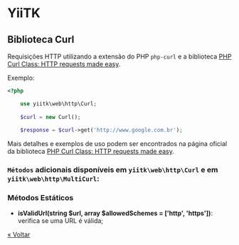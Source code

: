 # YiiTK

## Biblioteca Curl

Requisições HTTP utilizando a extensão do PHP `php-curl` e a biblioteca [PHP Curl Class: HTTP requests made easy](https://github.com/php-curl-class/php-curl-class).

Exemplo:

```php
<?php

    use yiitk\web\http\Curl;
    
    $curl = new Curl();
    
    $response = $curl->get('http://www.google.com.br');

```

Mais detalhes e exemplos de uso podem ser encontrados na página oficial da biblioteca [PHP Curl Class: HTTP requests made easy](https://github.com/php-curl-class/php-curl-class).

### `Métodos` adicionais disponíveis em `yiitk\web\http\Curl` e em `yiitk\web\http\MultiCurl`:

### Métodos Estáticos

- **isValidUrl(string $url, array $allowedSchemes = ['http', 'https'])**: verifica se uma URL é válida;

[&#171; Voltar](../README.md)
